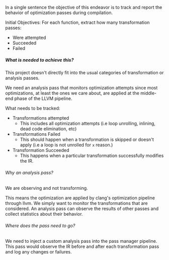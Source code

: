 In a single sentence the objective of this endeavor is to track and report the behavior of optimization passes during compilation.

Initial Objectives: For each function, extract how many transformation passes:
- Were attempted
- Succeeded
- Failed

##### What is needed to achieve this?
This project doesn't directly fit into the usual categories of transformation or analysis passes. 



















We need an analysis pass that monitors optimization attempts since most optimizations, at least the ones we care about, are applied at the middle-end phase of the LLVM pipeline.

What needs to be tracked:
- Transformations attempted
	- This includes all optimization attempts (i.e loop unrolling, inlining, dead code elimination, etc)
- Transformations Failed
	- This should happen when a transformation is skipped or doesn't apply (i.e a loop is not unrolled for `x` reason.)
- Transformation Succeeded
	- This happens when a particular transformation successfully modifies the IR.

###### Why an analysis pass?
We are observing and not transforming.

This means the optimization are applied by clang's optimization pipeline through llvm. We simply want to monitor the transformations that are considered. An analysis pass can observe the results of other passes and collect statistics about their behavior.

###### Where does the pass need to go?
We need to inject a custom analysis pass into the pass manager pipeline. This pass would observe the IR before and after each transformation pass and log any changes or failures.
